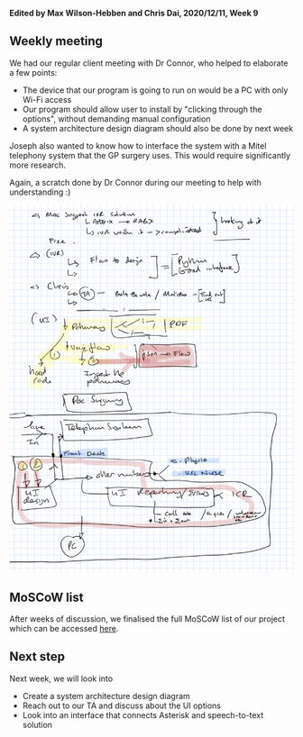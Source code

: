 **Edited by Max Wilson-Hebben and Chris Dai, 2020/12/11, Week 9**

## Weekly meeting

We had our regular client meeting with Dr Connor, who helped to elaborate a few points:

- The device that our program is going to run on would be a PC with only Wi-Fi access
- Our program should allow user to install by "clicking through the options", without demanding manual configuration
- A system architecture design diagram should also be done by next week

Joseph also wanted to know how to interface the system with a Mitel telephony system that the GP surgery uses. This would require significantly more research.

Again, a scratch done by Dr Connor during our meeting to help with understanding :)

![image](/dev_blog/image_bank/2020-12-11-1.png)

## MoSCoW list

After weeks of discussion, we finalised the full MoSCoW list of our project which can be accessed [here](/dev_blog/moscow.md).

## **Next step**

Next week, we will look into 

- Create a system architecture design diagram
- Reach out to our TA and discuss about the UI options
- Look into an interface that connects Asterisk and speech-to-text solution
